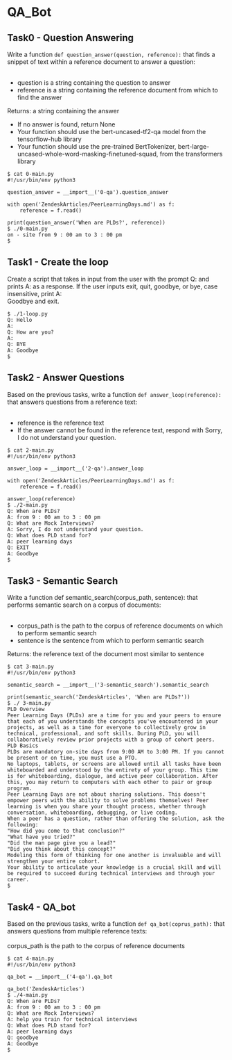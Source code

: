 # QA_Bot

## Task0 - Question Answering
Write a function `def question_answer(question, reference):` that finds a snippet of text within a reference document to answer a question:<br>
<br>
* question is a string containing the question to answer
* reference is a string containing the reference document from which to find the answer

Returns: a string containing the answer
* If no answer is found, return None
* Your function should use the bert-uncased-tf2-qa model from the tensorflow-hub library
* Your function should use the pre-trained BertTokenizer, bert-large-uncased-whole-word-masking-finetuned-squad, from the transformers library

```
$ cat 0-main.py
#!/usr/bin/env python3

question_answer = __import__('0-qa').question_answer

with open('ZendeskArticles/PeerLearningDays.md') as f:
    reference = f.read()

print(question_answer('When are PLDs?', reference))
$ ./0-main.py
on - site from 9 : 00 am to 3 : 00 pm
$
```

## Task1 - Create the loop
Create a script that takes in input from the user with the prompt Q: and prints A: as a response. If the user inputs exit, quit, goodbye, or bye, case insensitive, print A:<br> Goodbye and exit.<br>

```
$ ./1-loop.py
Q: Hello
A:
Q: How are you?
A:
Q: BYE
A: Goodbye
$
```

## Task2 -  Answer Questions
Based on the previous tasks, write a function `def answer_loop(reference):` that answers questions from a reference text:<br>
<br>
* reference is the reference text
* If the answer cannot be found in the reference text, respond with Sorry, I do not understand your question.

```
$ cat 2-main.py
#!/usr/bin/env python3

answer_loop = __import__('2-qa').answer_loop

with open('ZendeskArticles/PeerLearningDays.md') as f:
    reference = f.read()

answer_loop(reference)
$ ./2-main.py
Q: When are PLDs?
A: from 9 : 00 am to 3 : 00 pm
Q: What are Mock Interviews?
A: Sorry, I do not understand your question.
Q: What does PLD stand for?
A: peer learning days
Q: EXIT
A: Goodbye
$
```

## Task3 - Semantic Search
Write a function def semantic_search(corpus_path, sentence): that performs semantic search on a corpus of documents:<br>
<br>
* corpus_path is the path to the corpus of reference documents on which to perform semantic search
* sentence is the sentence from which to perform semantic search

Returns: the reference text of the document most similar to sentence

```
$ cat 3-main.py
#!/usr/bin/env python3

semantic_search = __import__('3-semantic_search').semantic_search

print(semantic_search('ZendeskArticles', 'When are PLDs?'))
$ ./ 3-main.py
PLD Overview
Peer Learning Days (PLDs) are a time for you and your peers to ensure that each of you understands the concepts you've encountered in your projects, as well as a time for everyone to collectively grow in technical, professional, and soft skills. During PLD, you will collaboratively review prior projects with a group of cohort peers.
PLD Basics
PLDs are mandatory on-site days from 9:00 AM to 3:00 PM. If you cannot be present or on time, you must use a PTO. 
No laptops, tablets, or screens are allowed until all tasks have been whiteboarded and understood by the entirety of your group. This time is for whiteboarding, dialogue, and active peer collaboration. After this, you may return to computers with each other to pair or group program. 
Peer Learning Days are not about sharing solutions. This doesn't empower peers with the ability to solve problems themselves! Peer learning is when you share your thought process, whether through conversation, whiteboarding, debugging, or live coding. 
When a peer has a question, rather than offering the solution, ask the following:
"How did you come to that conclusion?"
"What have you tried?"
"Did the man page give you a lead?"
"Did you think about this concept?"
Modeling this form of thinking for one another is invaluable and will strengthen your entire cohort.
Your ability to articulate your knowledge is a crucial skill and will be required to succeed during technical interviews and through your career. 
$
```

## Task4 - QA_bot
Based on the previous tasks, write a function `def qa_bot(coprus_path):` that answers questions from multiple reference texts:<br>
<br>
corpus_path is the path to the corpus of reference documents

```
$ cat 4-main.py
#!/usr/bin/env python3

qa_bot = __import__('4-qa').qa_bot

qa_bot('ZendeskArticles')
$ ./4-main.py
Q: When are PLDs?
A: from 9 : 00 am to 3 : 00 pm
Q: What are Mock Interviews?
A: help you train for technical interviews
Q: What does PLD stand for?
A: peer learning days
Q: goodbye
A: Goodbye
$
```
